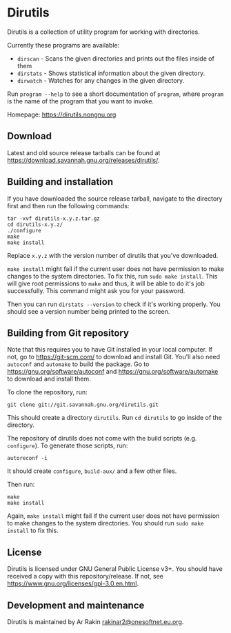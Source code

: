 # Dirutils

Dirutils is a collection of utility program for working with directories.

Currently these programs are available:

- `dirscan` - Scans the given directories and prints out the files inside of them 
- `dirstats` - Shows statistical information about the given directory.
- `dirwatch` - Watches for any changes in the given directory.

Run `program --help` to see a short documentation of `program`, where `program` is 
the name of the program that you want to invoke.

Homepage: <https://dirutils.nongnu.org>

## Download 

Latest and old source release tarballs can be found at <https://download.savannah.gnu.org/releases/dirutils/>.

## Building and installation

If you have downloaded the source release tarball, navigate to the directory first and then run the following commands:

```
tar -xvf dirutils-x.y.z.tar.gz 
cd dirutils-x.y.z/
./configure
make
make install
```

Replace `x.y.z` with the version number of dirutils that you've downloaded. 

`make install` might fail if the current user does not have permission to make changes to the system directories. To fix this, run `sudo make install`. This will give root permissions to `make` and thus, it will be able to do it's job successfully. This command might ask you for your password.

Then you can run `dirstats --version` to check if it's working properly. You should see a version number being printed to the screen. 

## Building from Git repository

Note that this requires you to have Git installed in your local computer. If not, go to <https://git-scm.com/> to download and install Git. You'll also need `autoconf` and `automake` to build the package. Go to <https://gnu.org/software/autoconf> and <https://gnu.org/software/automake> to download and install them.

To clone the repository, run:

```
git clone git://git.savannah.gnu.org/dirutils.git
```

This should create a directory `dirutils`. Run `cd dirutils` to go inside of the directory.

The repository of dirutils does not come with the build scripts (e.g. `configure`). To generate those scripts, run:

```
autoreconf -i
```

It should create `configure`, `build-aux/` and a few other files.

Then run:

```
make
make install
```

Again, `make install` might fail if the current user does not have permission to make changes to the system directories. You should run `sudo make install` to fix this.


## License

Dirutils is licensed under GNU General Public License v3+. You should have received a copy with this repository/release. If not, see <https://www.gnu.org/licenses/gpl-3.0.en.html>.

## Development and maintenance

Dirutils is maintained by Ar Rakin <rakinar2@onesoftnet.eu.org>.
